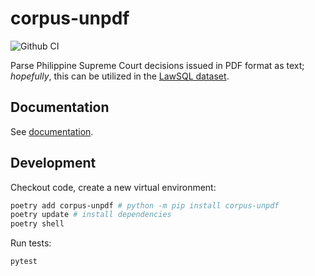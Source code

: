 # corpus-unpdf

![Github CI](https://github.com/justmars/corpus-unpdf/actions/workflows/main.yml/badge.svg)

Parse Philippine Supreme Court decisions issued in PDF format as text; _hopefully_, this can be utilized in the [LawSQL dataset](https://lawsql.com).

## Documentation

See [documentation](https://justmars.github.io/corpus-unpdf).

## Development

Checkout code, create a new virtual environment:

```sh
poetry add corpus-unpdf # python -m pip install corpus-unpdf
poetry update # install dependencies
poetry shell
```

Run tests:

```sh
pytest
```
